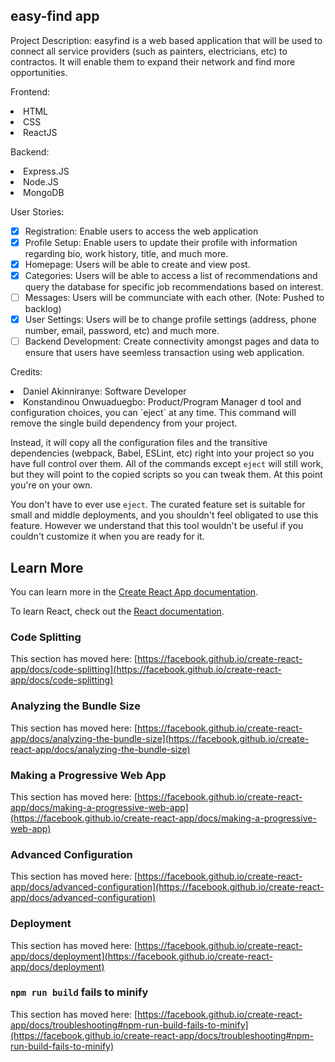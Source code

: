 ## easy-find app

Project Description: 
easyfind is a web based application that will be used to connect all service providers (such as painters, electricians, etc) to contractos. It will enable them to expand their network and find more opportunities. 

Frontend: 
<li> HTML
<li> CSS
<li> ReactJS
  
Backend:
<li> Express.JS
<li> Node.JS
<li> MongoDB

 User Stories:
- [X] Registration: Enable users to access the web application 
- [X] Profile Setup: Enable users to update their profile with information regarding bio, work history, title, and much more.
- [X] Homepage: Users will be able to create and view post.
- [X] Categories: Users will be able to access a list of recommendations and query the database for specific job recommendations based on interest.
- [ ] Messages: Users will be communciate with each other. (Note: Pushed to backlog)
- [X] User Settings: Users will be to change profile settings (address, phone number, email, password, etc) and much more. 
- [ ] Backend Development: Create connectivity amongst pages and data to ensure that users have seemless transaction using web application. 
  
Credits: 
<li> Daniel Akinniranye: Software Developer
<li> Konstandinou Onwuaduegbo: Product/Program Manager
d tool and configuration choices, you can `eject` at any time. This command will remove the single build dependency from your project.

Instead, it will copy all the configuration files and the transitive dependencies (webpack, Babel, ESLint, etc) right into your project so you have full control over them. All of the commands except `eject` will still work, but they will point to the copied scripts so you can tweak them. At this point you're on your own.

You don't have to ever use `eject`. The curated feature set is suitable for small and middle deployments, and you shouldn't feel obligated to use this feature. However we understand that this tool wouldn't be useful if you couldn't customize it when you are ready for it.

## Learn More

You can learn more in the [Create React App documentation](https://facebook.github.io/create-react-app/docs/getting-started).

To learn React, check out the [React documentation](https://reactjs.org/).

### Code Splitting

This section has moved here: [https://facebook.github.io/create-react-app/docs/code-splitting](https://facebook.github.io/create-react-app/docs/code-splitting)

### Analyzing the Bundle Size

This section has moved here: [https://facebook.github.io/create-react-app/docs/analyzing-the-bundle-size](https://facebook.github.io/create-react-app/docs/analyzing-the-bundle-size)

### Making a Progressive Web App

This section has moved here: [https://facebook.github.io/create-react-app/docs/making-a-progressive-web-app](https://facebook.github.io/create-react-app/docs/making-a-progressive-web-app)

### Advanced Configuration

This section has moved here: [https://facebook.github.io/create-react-app/docs/advanced-configuration](https://facebook.github.io/create-react-app/docs/advanced-configuration)

### Deployment

This section has moved here: [https://facebook.github.io/create-react-app/docs/deployment](https://facebook.github.io/create-react-app/docs/deployment)

### `npm run build` fails to minify

This section has moved here: [https://facebook.github.io/create-react-app/docs/troubleshooting#npm-run-build-fails-to-minify](https://facebook.github.io/create-react-app/docs/troubleshooting#npm-run-build-fails-to-minify)
